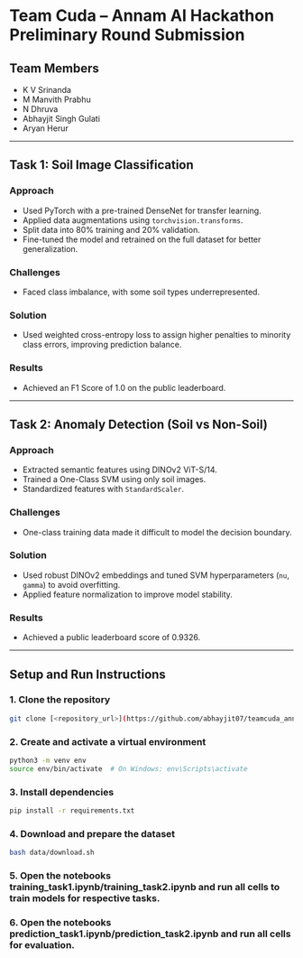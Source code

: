 # Team Cuda – Annam AI Hackathon Preliminary Round Submission

## Team Members
- K V Srinanda  
- M Manvith Prabhu  
- N Dhruva  
- Abhayjit Singh Gulati  
- Aryan Herur  

---

## Task 1: Soil Image Classification

### Approach
- Used PyTorch with a pre-trained DenseNet for transfer learning.
- Applied data augmentations using `torchvision.transforms`.
- Split data into 80% training and 20% validation.
- Fine-tuned the model and retrained on the full dataset for better generalization.

### Challenges
- Faced class imbalance, with some soil types underrepresented.

### Solution
- Used weighted cross-entropy loss to assign higher penalties to minority class errors, improving prediction balance.

### Results
- Achieved an F1 Score of 1.0 on the public leaderboard.

---

## Task 2: Anomaly Detection (Soil vs Non-Soil)

### Approach
- Extracted semantic features using DINOv2 ViT-S/14.
- Trained a One-Class SVM using only soil images.
- Standardized features with `StandardScaler`.

### Challenges
- One-class training data made it difficult to model the decision boundary.

### Solution
- Used robust DINOv2 embeddings and tuned SVM hyperparameters (`nu`, `gamma`) to avoid overfitting.
- Applied feature normalization to improve model stability.

### Results
- Achieved a public leaderboard score of 0.9326.

---
## Setup and Run Instructions

### 1. Clone the repository
```bash
git clone [<repository_url>](https://github.com/abhayjit07/teamcuda_annam.git)
```
### 2. Create and activate a virtual environment
```bash
python3 -m venv env
source env/bin/activate  # On Windows: env\Scripts\activate
```
### 3. Install dependencies
```bash
pip install -r requirements.txt
```
### 4. Download and prepare the dataset
```bash
bash data/download.sh
```
### 5. Open the notebooks training_task1.ipynb/training_task2.ipynb and run all cells to train models for respective tasks.
### 6. Open the notebooks prediction_task1.ipynb/prediction_task2.ipynb and run all cells for evaluation.
